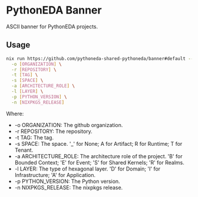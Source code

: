 # PythonEDA Banner

ASCII banner for PythonEDA projects.

## Usage

``` sh
nix run https://github.com/pythoneda-shared-pythoneda/banner#default -- \
  -o [ORGANIZATION] \
  -r [REPOSITORY] \
  -t [TAG] \
  -s [SPACE] \
  -a [ARCHITECTURE_ROLE] \
  -l [LAYER] \
  -p [PYTHON_VERSION] \
  -n [NIXPKGS_RELEASE] 
```

Where:
 * -o ORGANIZATION: The github organization.
 * -r REPOSITORY: The repository.
 * -t TAG: The tag.
 * -s SPACE: The space. '_' for None; A for Artifact; R for Runtime; T for Tenant.
 * -a ARCHITECTURE_ROLE: The architecture role of the project. 'B' for Bounded Context; 'E' for Event; 'S' for Shared Kernels; 'R' for Realms.
 * -l LAYER: The type of hexagonal layer. 'D' for Domain; 'I' for Infrastructure; 'A' for Application.
 * -p PYTHON_VERSION: The Python version.
 * -n NIXPKGS_RELEASE: The nixpkgs release.
